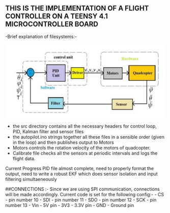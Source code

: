 ## THIS IS THE IMPLEMENTATION OF A FLIGHT CONTROLLER ON A TEENSY 4.1 MICROCONTROLLER BOARD
-Brief explanation of filesystems:-

![alt text](image.png)

 - the src directory contains all the necessary headers for control loop, PID, Kalman filter and sensor files
 - the autopilot.ino strings together all these files in a sensible order (given in the loop) and then publishes output to Motors
 - Motors controls the rotation velocity of the motors of quadcopter.
 - Calibrate file checks all the sensors at periodic intervals and logs the flight data.


Current Progress PID file almost complete, need to properly format the output,
need to write a robust EKF which does sensor isolation and input filtering simultaeneously 

##CONNECTIONS :-
    Since we are using SPI communication, connections will be made accordingly. Current code is set for the following config:-
        - CS - pin number 10
        - SDI - pin number 11
        - SDO - pin number 12
        - SCK - pin number 13
        - Vin - 5V pin
        - 3V3 - 3.3V pin
        - GND - Ground pin 